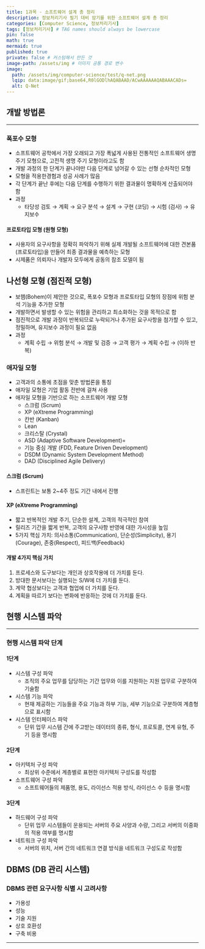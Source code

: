 ```yaml
---
title: 1과목 - 소프트웨어 설계 총 정리
description: 정보처리기사 필기 대비 암기를 위한 소프트웨어 설계 총 정리
categories: [Computer Science, 정보처리기사]
tags: [정보처리기사] # TAG names should always be lowercase
pin: false
math: true
mermaid: true
published: true
private: false # 커스텀해서 만든 것
image-path: /assets/img # 이미지 공통 경로 변수
image:
  path: /assets/img/computer-science/test/q-net.png
  lqip: data:image/gif;base64,R0lGODlhAQABAAD/ACwAAAAAAQABAAACADs=
  alt: Q-Net
---
```


## 개발 방법론

---

### 폭포수 모형

- 소프트웨어 공학에서 가장 오래되고 가장 폭넓게 사용된 전통적인 소프트웨어 생명 주기 모형으로, 고전적 생명 주기 모형이라고도 함
- 개발 과정의 한 단계가 끝나야만 다음 단계로 넘어갈 수 있는 선형 순차적인 모형
- 모형을 적용한경험과 성공 사례가 많음
- 각 단계가 끝난 후에는 다음 단계를 수행하기 위한 결과물이 명확하게 산출되어야 함
- 과정
  - 타당성 검토 → 계획 → 요구 분석 → 설계 → 구현 (코딩) → 시험 (검사) → 유지보수

#### 프로토타입 모형 (원형 모형)

- 사용자의 요구사항을 정확히 파악하기 위해 실제 개발될 소프트웨어에 대한 견본품(프로토타입)을 만들어 최종 결과물을 예측하는 모형
- 시제품은 의뢰자나 개발자 모두에게 공동의 참조 모델이 됨

## 나선형 모형 (점진적 모형)

- 보헴(Bohem)이 제안한 것으로, 폭포수 모형과 프로토타입 모형의 장점에 위험 분석 기능을 추가한 모형
- 개발하면서 발생할 수 있는 위험을 관리하고 최소화하는 것을 목적으로 함
- 점진적으로 개발 과정이 반복되므로 누락되거나 추가된 요구사항을 첨가할 수 있고, 정밀하며, 유지보수 과정이 필요 없음
- 과정
  - 계획 수립 → 위험 분석 → 개발 및 검증 → 고객 평가 → 계획 수립 → (이하 반복)

### 애자일 모형

- 고객과의 소통에 초점을 맞춘 방법론을 통칭
- 애자일 모형은 기업 활동 전반에 걸쳐 사용
- 애자일 모형을 기반으로 하는 소프트웨어 개발 모형
  - 스크럼 (Scrum)
  - XP (eXtreme Programming)
  - 칸반 (Kanban)
  - Lean
  - 크리스탈 (Crystal)
  - ASD (Adaptive Software Development)=
  - 기능 중심 개발 (FDD, Feature Driven Development)
  - DSDM (Dynamic System Development Method)
  - DAD (Disciplined Agile Delivery)

#### 스크럼 (Scrum)

- 스프린트는 보통 2~4주 정도 기간 내에서 진행

#### XP (eXtreme Programming)

- 짧고 반복적인 개발 주기, 단순한 설계, 고객의 적극적인 참여
- 릴리즈 기간을 짧게 반복, 고객의 요구사항 반영에 대한 가시성을 높임
- 5가지 핵심 가치: 의사소통(Communication), 단순성(Simplicity), 용기(Courage), 존중(Respect), 피드백(Feedback)

#### 개발 4가지 핵심 가치

1. 프로세스와 도구보다는 개인과 상호작용에 더 가치를 둔다.
2. 방대한 문서보다는 실행되는 S/W에 더 가치를 둔다.
3. 계약 협상보다는 고객과 협업에 더 가치를 둔다.
4. 계획을 따르기 보다는 변화에 반응하는 것에 더 가치를 둔다.

## 현행 시스템 파악

---

### 현행 시스템 파악 단계

#### 1단계

- 시스템 구성 파악
  - 조직의 주요 업무를 담당하는 기간 업무와 이를 지원하는 지원 업무로 구분하여 기술함
- 시스템 기능 파악
  - 현재 제공하는 기능들을 주요 기능과 하부 기능, 세부 기능으로 구분하여 계층형으로 표시함
- 시스템 인터페이스 파악
  - 단위 업무 시스템 간에 주고받는 데이터의 종류, 형식, 프로토콜, 연계 유형, 주기 등을 명시함

#### 2단계

- 아키텍처 구성 파악
  - 최상위 수준에서 계층별로 표현한 아키텍처 구성도를 작성함
- 소프트웨어 구성 파악
  - 소프트웨어들의 제품명, 용도, 라이선스 적용 방식, 라이선스 수 등을 명시함

#### 3단계

- 하드웨어 구성 파악
  - 단위 업무 시스템들이 운용되는 서버의 주요 사양과 수량, 그리고 서버의 이중화의 적용 여부를 명시함
- 네트워크 구성 파악
  - 서버의 위치, 서버 간의 네트워크 연결 방식을 네트워크 구성도로 작성함

## DBMS (DB 관리 시스템)

### DBMS 관련 요구사항 식별 시 고려사항

- 가용성
- 성능
- 기술 지원
- 상호 호환성
- 구축 비용

---

[^ripv1]: 클래스풀(Classful), 브로드캐스트

<!-- ## 참고 사이트

> [IT's time to study - [JavaScript] JavaScript란?][ref_site_1] -->

<!-- 이미지 -->

<!-- [image_1]: {{page.image-path}}/image_1.png -->

<!-- 블로그 게시글 -->

<!-- [post-tcpip]: {{site.url}}/posts/tcp-ip -->

<!-- 참고 사이트 -->

<!-- [ref_site_1]: https://velog.io/@hyungjin_han/JavaScript-JavaScript%EB%9E%80 -->
